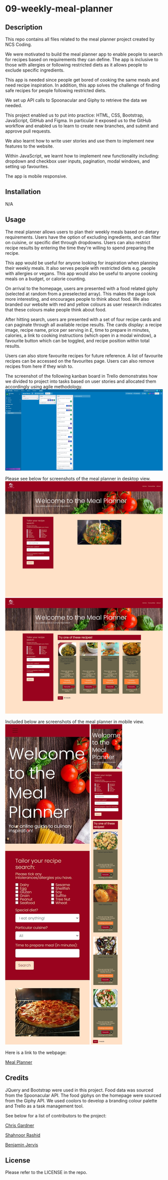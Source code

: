 # 09-weekly-meal-planner

## Description

This repo contains all files related to the meal planner project created by NCS Coding.

We were motivated to build the meal planner app to enable people to search for recipes based on requirements they can define. The app is inclusive to those with allergies or following restricted diets as it allows people to exclude specific ingredients.

This app is needed since people get bored of cooking the same meals and need recipe inspiration. In addition, this app solves the challenge of finding safe recipes for people following restricted diets.

We set up API calls to Spoonacular and Giphy to retrieve the data we needed.

This project enabled us to put into practice: HTML, CSS, Bootstrap, JavaScript, GitHub and Figma. In particular it exposed us to the GitHub workflow and enabled us to learn to create new branches, and submit and approve pull requests.

We also learnt how to write user stories and use them to implement new features to the website.

Within JavaScript, we learnt how to implement new functionality including: dropdown and checkbox user inputs, pagination, modal windows, and setting up favourites.

The app is mobile responsive.

## Installation

N/A

## Usage

The meal planner allows users to plan their weekly meals based on dietary requirements. Users have the option of excluding ingredients, and can filter on cuisine, or specific diet through dropdowns. Users can also restrict recipe results by entering the time they're willing to spend preparing the recipe.

This app would be useful for anyone looking for inspiration when planning their weekly meals. It also serves people with restricted diets e.g. people with allergies or vegans. This app would also be useful to anyone cooking meals on a budget, or calorie counting.

On arrival to the homepage, users are presented with a food related giphy (selected at random from a preselected array). This makes the page look more interesting, and encourages people to think about food. We also branded our website with red and yellow colours as user research indicates that these colours make people think about food.

After hitting search, users are presented with a set of four recipe cards and can paginate through all available recipe results. The cards display: a recipe image, recipe name, price per serving in £, time to prepare in minutes, calories, a link to cooking instructions (which open in a modal window), a favourite button which can be toggled, and recipe position within total results.

Users can also store favourite recipes for future reference. A list of favourite recipes can be accessed on the favourites page. Users can also remove recipes from here if they wish to.

The screenshot of the following kanban board in Trello demonstrates how we divided to project into tasks based on user stories and allocated them accordingly using agile methodology.
![Kanban board](/assets/image/Trello-canban-board-screenshot.jpeg)

Please see below for screenshots of the meal planner in desktop view.
![Meal Planner homepage](/assets/image/Homepage-screenshot-desktop-view.jpeg)
![Meal Planner homepage](/assets/image/Homepage-screenshot-desktop-view-displaying-results.jpeg)

Included below are screenshots of the meal planner in mobile view.
![Meal Planner homepage](/assets/image/Mobile-view-homepage-screenshot.jpeg)
![Meal Planner homepage](/assets/image/Mobile-view-homepage-screenshot-displaying-results.jpeg)

Here is a link to the webpage:

[Meal Planner](https://nwinch1512.github.io/09-weekly-meal-planner/ "Visit Meal Planner website")

## Credits

JQuery and Bootstrap were used in this project. Food data was sourced from the Spoonacular API. The food giphys on the homepage were sourced from the Giphy API. We used coolors to develop a branding colour palette and Trello as a task management tool.

See below for a list of contributors to the project:

[Chris Gardner](https://github.com/AvocadoCoding/ "Visit Chris's github page")

[Shahnoor Rashid](https://github.com/Shahnoor-Rashid/ "Visit Shahnoor's github page")

[Benjamin Jervis](https://github.com/BenjaminJervis/ "Visit Shahnoor's github page")

## License

Please refer to the LICENSE in the repo.
